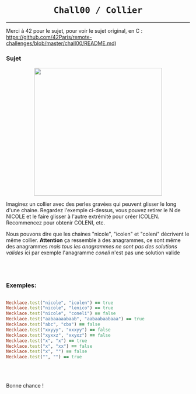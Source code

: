 <h1 align="center"><code>Chall00 / Collier</code></h1>

---

Merci à 42 pour le sujet, pour voir le sujet original, en C : https://github.com/42Paris/remote-challenges/blob/master/chall00/README.md)

### Sujet

<p align="center">
  <img width="350" height="350" src="https://www.craftkitsandsupplies.com/images/Beads/Alpha_Beads/Wood_Alphabet_Beads_26217.jpg">
</p>

Imaginez un collier avec des perles gravées qui peuvent glisser le long d'une chaine. Regardez l'exemple ci-dessus, vous 
pouvez retirer le N de NICOLE et le faire glisser à l'autre extrémité pour créer ICOLEN. Recommencez pour obtenir COLENI, etc.

Nous pouvons dire que les chaines "nicole", "icolen" et "coleni" décrivent le même collier. **Attention** 
ça ressemble à des anagrammes, ce sont même des anagrammes *mais tous les anagrammes ne sont pas des solutions valides* 
ici par exemple l'anagramme *coneli* n'est pas une solution valide

<br /><br />
### Exemples:

```ruby

Necklace.test("nicole", "icolen") == true
Necklace.test("nicole", "lenico") == true
Necklace.test("nicole", "coneli") == false
Necklace.test("aabaaaaabaab", "aabaabaabaaa") == true
Necklace.test("abc", "cba") == false
Necklace.test("xxyyy", "xxxyy") == false
Necklace.test("xyxxz", "xxyxz") == false
Necklace.test("x", "x") == true
Necklace.test("x", "xx") == false
Necklace.test("x", "") == false
Necklace.test("", "") == true
```
<br /><br />

Bonne chance !